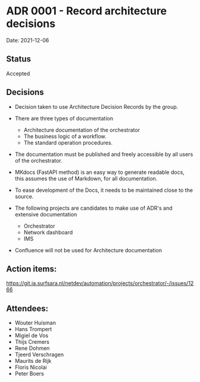 # ADR 0001 - Record architecture decisions

Date: 2021-12-06

## Status

Accepted

## Decisions
* Decision taken to use Architecture Decision Records by the group.
* There are three types of documentation
  * Architecture documentation of the orchestrator
  * The business logic of a workflow.
  * The standard operation procedures.


* The documentation must be published and freely accessible by all users of the orchestrator.
* MKdocs (FastAPI method) is an easy way to generate readable docs, this assumes the use of Markdown, for all documentation.
* To ease development of the Docs, it needs to be maintained close to the source.
* The following projects are candidates to make use of ADR's and extensive documentation
  * Orchestrator
  * Network dashboard
  * IMS


* Confluence will not be used for Architecture documentation

## Action items:
https://git.ia.surfsara.nl/netdev/automation/projects/orchestrator/-/issues/1266

## Attendees:

- Wouter Huisman
- Hans Trompert
- Migiel de Vos
- Thijs Cremers
- Rene Dohmen
- Tjeerd Verschragen
- Maurits de Rijk
- Floris Nicolai
- Peter Boers
